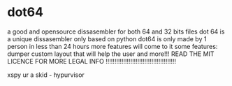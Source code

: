 # dot64
a good and opensource dissasembler for both 64 and 32 bits files
dot 64 is a unique dissasembler only based on python
dot64 is only made by 1 person in less than 24 hours
more features will come to it
some features:
dumper
custom layout that will help the user
and more!!!
READ THE MIT LICENCE FOR MORE LEGAL INFO
!!!!!!!!!!!!!!!!!!!!!!!!!!!!!!!!!!!!!!!!

xspy ur a skid - hypurvisor
